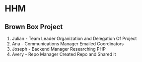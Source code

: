 # HHM
Brown Box Project
---
1. Julian - Team Leader
Organization and Delegation Of Project
2. Ana - Communications Manager
Emailed Coordinators
3. Joseph - Backend Manager
Researching PHP
4. Avery - Repo Manager
Created Repo and Shared it
